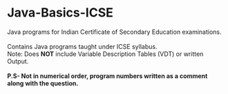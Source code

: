 # Java-Basics-ICSE
Java programs for Indian Certificate of Secondary Education examinations.
<br>
<br>
Contains Java programs taught under ICSE syllabus.
<br>
Note:
Does <b>NOT</b> include Variable Description Tables (VDT) or written Output.
<br>
<br>
<b>P.S- Not in numerical order, program numbers written as a comment along with the question.</b>
